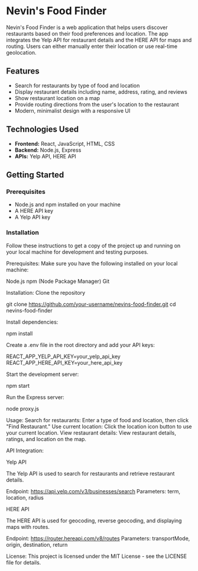 # Nevin's Food Finder

Nevin's Food Finder is a web application that helps users discover restaurants based on their food preferences and location. The app integrates the Yelp API for restaurant details and the HERE API for maps and routing. Users can either manually enter their location or use real-time geolocation.

## Features

- Search for restaurants by type of food and location
- Display restaurant details including name, address, rating, and reviews
- Show restaurant location on a map
- Provide routing directions from the user's location to the restaurant
- Modern, minimalist design with a responsive UI

## Technologies Used

- **Frontend:** React, JavaScript, HTML, CSS
- **Backend:** Node.js, Express
- **APIs:** Yelp API, HERE API

## Getting Started

### Prerequisites

- Node.js and npm installed on your machine
- A HERE API key
- A Yelp API key

### Installation

Follow these instructions to get a copy of the project up and running on your local machine for development and testing purposes.

Prerequisites:
Make sure you have the following installed on your local machine:

Node.js
npm (Node Package Manager)
Git

Installation:
Clone the repository

git clone https://github.com/your-username/nevins-food-finder.git
cd nevins-food-finder

Install dependencies:

npm install

Create a .env file in the root directory and add your API keys:

REACT_APP_YELP_API_KEY=your_yelp_api_key
REACT_APP_HERE_API_KEY=your_here_api_key

Start the development server:

npm start

Run the Express server:

node proxy.js

Usage:
Search for restaurants: Enter a type of food and location, then click "Find Restaurant."
Use current location: Click the location icon button to use your current location.
View restaurant details: View restaurant details, ratings, and location on the map.

API Integration:

Yelp API

The Yelp API is used to search for restaurants and retrieve restaurant details.

Endpoint: https://api.yelp.com/v3/businesses/search
Parameters: term, location, radius

HERE API

The HERE API is used for geocoding, reverse geocoding, and displaying maps with routes.

Endpoint: https://router.hereapi.com/v8/routes
Parameters: transportMode, origin, destination, return

License:
This project is licensed under the MIT License - see the LICENSE file for details.
